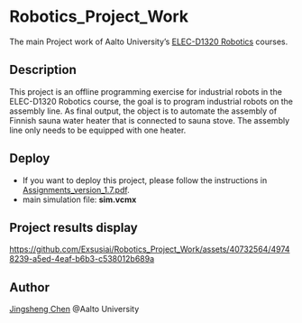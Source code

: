 # Robotics_Project_Work
 The main Project work of Aalto University’s [ELEC-D1320 Robotics](https://mycourses.aalto.fi/course/search.php?search=ELEC-D1320) courses.
## Description
This project is an offline programming exercise for industrial robots in the ELEC-D1320 Robotics course, the goal is to program industrial robots on the assembly line. As final output, the object is to automate the assembly of Finnish sauna water heater that is connected to sauna stove.  The assembly line only needs to be equipped with one heater.

## Deploy
- If you want to deploy this project, please follow the instructions in [Assignments_version_1.7.pdf](./Assignments_version_1.7.pdf).
 - main simulation file: **sim.vcmx**
 
## Project results display



https://github.com/Exsusiai/Robotics_Project_Work/assets/40732564/49748239-a5ed-4eaf-b6b3-c538012b689a



## Author

[Jingsheng Chen](mailto:chjingsheng@gmail.com)  @Aalto University

